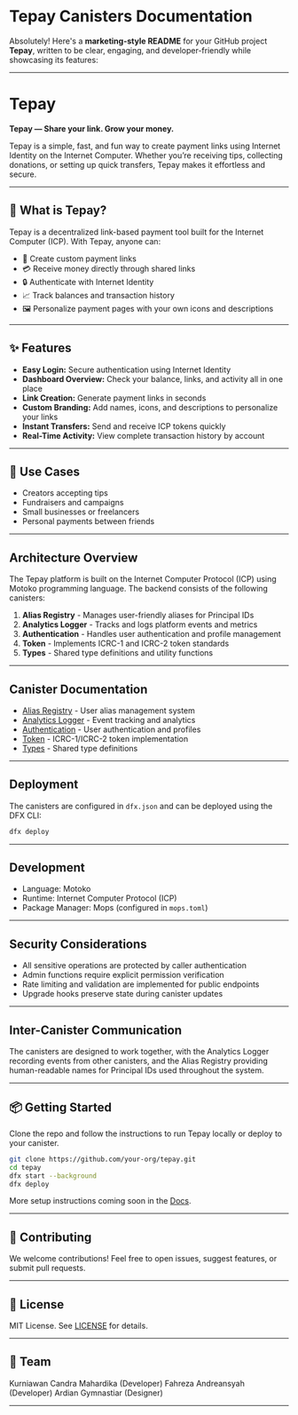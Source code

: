# Tepay Canisters Documentation
Absolutely! Here's a **marketing-style README** for your GitHub project **Tepay**, written to be clear, engaging, and developer-friendly while showcasing its features:

---

# Tepay

**Tepay — Share your link. Grow your money.**

Tepay is a simple, fast, and fun way to create payment links using Internet Identity on the Internet Computer. Whether you’re receiving tips, collecting donations, or setting up quick transfers, Tepay makes it effortless and secure.

---

## 🚀 What is Tepay?

Tepay is a decentralized link-based payment tool built for the Internet Computer (ICP). With Tepay, anyone can:

* 🔗 Create custom payment links
* 💳 Receive money directly through shared links
* 🔒 Authenticate with Internet Identity
* 📈 Track balances and transaction history
* 🖼️ Personalize payment pages with your own icons and descriptions

---

## ✨ Features

* **Easy Login:** Secure authentication using Internet Identity
* **Dashboard Overview:** Check your balance, links, and activity all in one place
* **Link Creation:** Generate payment links in seconds
* **Custom Branding:** Add names, icons, and descriptions to personalize your links
* **Instant Transfers:** Send and receive ICP tokens quickly
* **Real-Time Activity:** View complete transaction history by account

---

## 🎯 Use Cases

* Creators accepting tips
* Fundraisers and campaigns
* Small businesses or freelancers
* Personal payments between friends

---

## Architecture Overview

The Tepay platform is built on the Internet Computer Protocol (ICP) using Motoko programming language. The backend consists of the following canisters:

1. **Alias Registry** - Manages user-friendly aliases for Principal IDs
2. **Analytics Logger** - Tracks and logs platform events and metrics
3. **Authentication** - Handles user authentication and profile management
4. **Token** - Implements ICRC-1 and ICRC-2 token standards
5. **Types** - Shared type definitions and utility functions

---

## Canister Documentation

- [Alias Registry](./alias-registry.md) - User alias management system
- [Analytics Logger](./analytics-logger.md) - Event tracking and analytics
- [Authentication](./auth.md) - User authentication and profiles
- [Token](./token.md) - ICRC-1/ICRC-2 token implementation
- [Types](./types.md) - Shared type definitions

---

## Deployment

The canisters are configured in `dfx.json` and can be deployed using the DFX CLI:

```bash
dfx deploy
```

---

## Development

- Language: Motoko
- Runtime: Internet Computer Protocol (ICP)
- Package Manager: Mops (configured in `mops.toml`)

---

## Security Considerations

- All sensitive operations are protected by caller authentication
- Admin functions require explicit permission verification
- Rate limiting and validation are implemented for public endpoints
- Upgrade hooks preserve state during canister updates

---

## Inter-Canister Communication

The canisters are designed to work together, with the Analytics Logger recording events from other canisters, and the Alias Registry providing human-readable names for Principal IDs used throughout the system.

---


## 📦 Getting Started

Clone the repo and follow the instructions to run Tepay locally or deploy to your canister.

```bash
git clone https://github.com/your-org/tepay.git
cd tepay
dfx start --background
dfx deploy
```

More setup instructions coming soon in the [Docs](./docs).

---

## 🤝 Contributing

We welcome contributions!
Feel free to open issues, suggest features, or submit pull requests.

---

## 📄 License

MIT License.
See [LICENSE](./LICENSE) for details.

---

## 🙌 Team

 Kurniawan Candra Mahardika (Developer)
 Fahreza Andreansyah (Developer)
 Ardian Gymnastiar (Designer)

---
